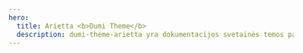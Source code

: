 ```yaml
---
hero:
  title: Arietta <b>Dumi Theme</b>
  description: dumi-theme-arietta yra dokumentacijos svetainės temos paketas, skirtas Dumi 2
---
```


<code src="./index.tsx" inline></code>
